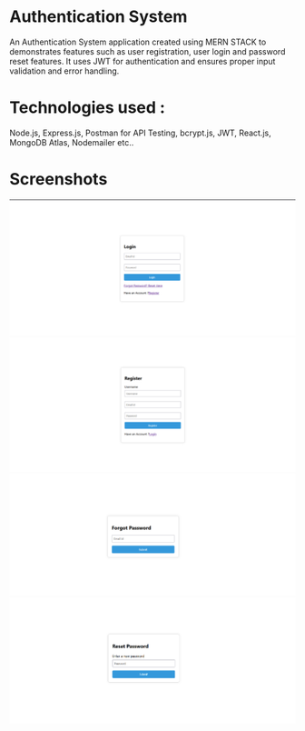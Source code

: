# Authentication System

An Authentication System application created using MERN STACK to demonstrates features such as user registration, user login and password reset features.
It uses JWT for authentication and ensures proper input validation and error handling.

# Technologies used : 
Node.js, Express.js, Postman for API Testing, bcrypt.js, JWT, React.js, MongoDB Atlas, Nodemailer etc..

# Screenshots

![alt text](<Screenshot 2024-07-28 135422.png>)
![alt text](<Screenshot 2024-07-28 135439.png>)
![alt text](<Screenshot 2024-07-28 135514.png>)
![alt text](<Screenshot 2024-07-28 135543.png>)